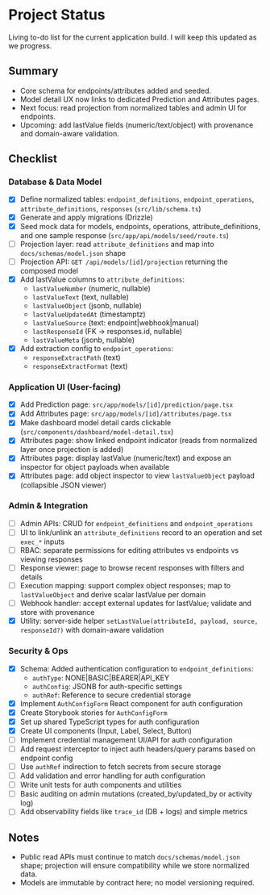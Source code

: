 # Project Status

Living to-do list for the current application build. I will keep this updated as we progress.

## Summary
- Core schema for endpoints/attributes added and seeded.
- Model detail UX now links to dedicated Prediction and Attributes pages.
- Next focus: read projection from normalized tables and admin UI for endpoints.
- Upcoming: add lastValue fields (numeric/text/object) with provenance and domain-aware validation.

## Checklist

### Database & Data Model
- [x] Define normalized tables: `endpoint_definitions`, `endpoint_operations`, `attribute_definitions`, `responses` (`src/lib/schema.ts`)
- [x] Generate and apply migrations (Drizzle)
- [x] Seed mock data for models, endpoints, operations, attribute_definitions, and one sample response (`src/app/api/models/seed/route.ts`)
- [ ] Projection layer: read `attribute_definitions` and map into `docs/schemas/model.json` shape
- [ ] Projection API: `GET /api/models/[id]/projection` returning the composed model
- [x] Add lastValue columns to `attribute_definitions`:
  - `lastValueNumber` (numeric, nullable)
  - `lastValueText` (text, nullable)
  - `lastValueObject` (jsonb, nullable)
  - `lastValueUpdatedAt` (timestamptz)
  - `lastValueSource` (text: endpoint|webhook|manual)
  - `lastResponseId` (FK → responses.id, nullable)
  - `lastValueMeta` (jsonb, nullable)
- [x] Add extraction config to `endpoint_operations`:
  - `responseExtractPath` (text)
  - `responseExtractFormat` (text)

### Application UI (User-facing)
- [x] Add Prediction page: `src/app/models/[id]/prediction/page.tsx`
- [x] Add Attributes page: `src/app/models/[id]/attributes/page.tsx`
- [x] Make dashboard model detail cards clickable (`src/components/dashboard/model-detail.tsx`)
- [x] Attributes page: show linked endpoint indicator (reads from normalized layer once projection is added)
- [x] Attributes page: display lastValue (numeric/text) and expose an inspector for object payloads when available
- [x] Attributes page: add object inspector to view `lastValueObject` payload (collapsible JSON viewer)

### Admin & Integration
- [ ] Admin APIs: CRUD for `endpoint_definitions` and `endpoint_operations`
- [ ] UI to link/unlink an `attribute_definitions` record to an operation and set `exec_*` inputs
- [ ] RBAC: separate permissions for editing attributes vs endpoints vs viewing responses
- [ ] Response viewer: page to browse recent responses with filters and details
- [ ] Execution mapping: support complex object responses; map to `lastValueObject` and derive scalar lastValue per domain
- [ ] Webhook handler: accept external updates for lastValue; validate and store with provenance
- [x] Utility: server-side helper `setLastValue(attributeId, payload, source, responseId?)` with domain-aware validation

### Security & Ops
- [x] Schema: Added authentication configuration to `endpoint_definitions`:
  - `authType`: NONE|BASIC|BEARER|API_KEY
  - `authConfig`: JSONB for auth-specific settings
  - `authRef`: Reference to secure credential storage
- [x] Implement `AuthConfigForm` React component for auth configuration
- [x] Create Storybook stories for `AuthConfigForm`
- [x] Set up shared TypeScript types for auth configuration
- [x] Create UI components (Input, Label, Select, Button)
- [ ] Implement credential management UI/API for auth configuration
- [ ] Add request interceptor to inject auth headers/query params based on endpoint config
- [ ] Use `authRef` indirection to fetch secrets from secure storage
- [ ] Add validation and error handling for auth configuration
- [ ] Write unit tests for auth components and utilities
- [ ] Basic auditing on admin mutations (created_by/updated_by or activity log)
- [ ] Add observability fields like `trace_id` (DB + logs) and simple metrics

## Notes
- Public read APIs must continue to match `docs/schemas/model.json` shape; projection will ensure compatibility while we store normalized data.
- Models are immutable by contract here; no model versioning required.
